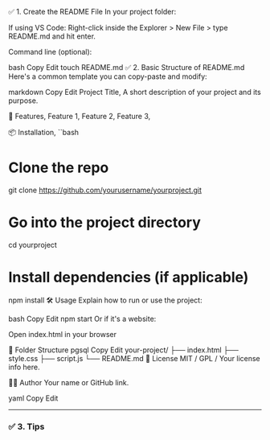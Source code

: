 
✅ 1. Create the README File
In your project folder:

If using VS Code: Right-click inside the Explorer > New File > type README.md and hit enter.

Command line (optional):

bash
Copy
Edit
touch README.md
✅ 2. Basic Structure of README.md
Here's a common template you can copy-paste and modify:

markdown
Copy
Edit
Project Title,
A short description of your project and its purpose.

🚀 Features,
Feature 1,
Feature 2,
Feature 3,

📦 Installation,
``bash
# Clone the repo
git clone https://github.com/yourusername/yourproject.git

# Go into the project directory
cd yourproject

# Install dependencies (if applicable)
npm install
🛠️ Usage
Explain how to run or use the project:

bash
Copy
Edit
npm start
Or if it's a website:

Open index.html in your browser

📁 Folder Structure
pgsql
Copy
Edit
your-project/
├── index.html
├── style.css
├── script.js
└── README.md
📄 License
MIT / GPL / Your license info here.

🙋‍♂️ Author
Your name or GitHub link.

yaml
Copy
Edit

---

### ✅ 3. **Tips**

